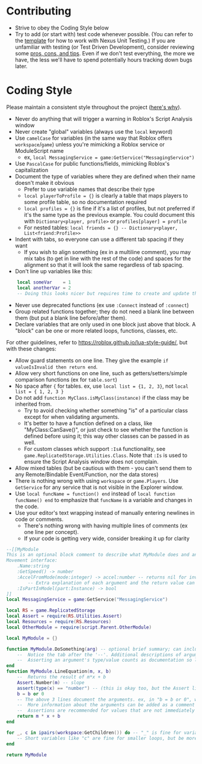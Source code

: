 # Contributing

* Strive to obey the Coding Style below
* Try to add (or start with) test code whenever possible. (You can refer to the [template](https://github.com/Roblox-Public-Library/Roblox-Public-Library/wiki/TemplateNexusUnitTesting) for how to work with Nexus Unit Testing.) If you are unfamiliar with testing (or Test Driven Development), consider reviewing some [pros, cons, and tips](https://devqa.io/pros-cons-test-driven-development/). Even if we don't test everything, the more we have, the less we'll have to spend potentially hours tracking down bugs later.

# Coding Style

Please maintain a consistent style throughout the project ([here's why](https://stackoverflow.com/a/1325617)).

* Never do anything that will trigger a warning in Roblox's Script Analysis window
* Never create "global" variables (always use the `local` keyword)
* Use `camelCase` for variables (in the same way that Roblox offers `workspace`/`game`) unless you're mimicking a Roblox service or ModuleScript name
  * ex, `local MessagingService = game:GetService("MessagingService")`
* Use `PascalCase` for public functions/fields, mimicking Roblox's capitalization
* Document the type of variables where they are defined when their name doesn't make it obvious
  * Prefer to use variable names that describe their type
  * `local playerToProfile = {}` is clearly a table that maps players to some profile table, so no documentation required
  * `local profiles = {}` is fine if it's a list of profiles, but not preferred if it's the same type as the previous example. You could document this with `Dictionary<player, profile>` or `profiles[player] = profile`
  * For nested tables: `local friends = {} -- Dictionary<player, List<friend:Profile>>`
* Indent with tabs, so everyone can use a different tab spacing if they want
  * If you wish to align something (ex in a multiline comment), you may mix tabs (to get in line with the rest of the code) and spaces for the alignment so that it will look the same regardless of tab spacing.
* Don't line up variables like this:
```lua
	local someVar    = 1
	local anotherVar = 2
	-- Doing this looks nicer but requires time to create and update them
```
* Never use deprecated functions (ex use `:Connect` instead of `:connect`)
* Group related functions together; they do not need a blank line between them (but put a blank line before/after them).
* Declare variables that are only used in one block just above that block. A "block" can be one or more related loops, functions, classes, etc.

For other guidelines, refer to <https://roblox.github.io/lua-style-guide/>, but with these changes:
* Allow guard statements on one line. They give the example `if valueIsInvalid then return end`.
* Allow very short functions on one line, such as getters/setters/simple comparison functions (ex for `table.sort`)
* No space after `{` for tables. ex, use `local list = {1, 2, 3}`, not `local list = { 1, 2, 3 }`
* Do not add `function MyClass.isMyClass(instance)` if the class may be inherited from.
  * Try to avoid checking whether something "is" of a particular class except for when validating arguments.
  * It's better to have a function defined on a class, like "MyClass:CanSave()", or just check to see whether the function is defined before using it; this way other classes can be passed in as well.
  * For custom classes which support `:IsA` functionality, see `game.ReplicatedStorage.Utilities.Class`. Note that `:Is` is used to ensure the Script Analysis window does not complain.
* Allow mixed tables (but be cautious with them - you can't send them to any Remote/Bindable Event/Function, nor the data stores)
* There is nothing wrong with using `workspace` or `game.Players`. Use `GetService` for any service that is not visible in the Explorer window.
* Use `local funcName = function() end` instead of `local function funcName() end` to emphasize that `funcName` is a variable and changes in the code.
* Use your editor's text wrapping instead of manually entering newlines in code or comments.
  * There's nothing wrong with having multiple lines of comments (ex one line per concept).
  * If your code is getting very wide, consider breaking it up for clarity

```lua
--[[MyModule
This is an optional block comment to describe what MyModule does and anything you need to know about using it. ex, if it establishes an interface (a list of functions/fields that an object sent into this module must contain), that can be documented here like so:
Movement interface:
	.Name:string
	:GetSpeed() -> number
	:AccelFromMode(mode:integer) -> accel:number -- returns nil for invalid modes
		-- Extra explanation of each argument and the return value can show up here
	:IsPartInModel(part:Instance) -> bool
]]
local MessagingService = game:GetService("MessagingService")

local RS = game.ReplicatedStorage
local Assert = require(RS.Utilities.Assert)
local Resources = require(RS.Resources)
local OtherModule = require(script.Parent.OtherModule)

local MyModule = {}

function MyModule.DoSomething(arg) -- optional brief summary; can include argument/return value descriptions if very brief.
	--	Notice the tab after the '--'. Additional descriptions of arguments/return value(s) here.
	--	Asserting an argument's type/value counts as documentation so long as it is done before non-assertion code (see LineEquation for an example)
end
function MyModule.LineEquation(m, x, b)
	--	Returns the result of m*x + b
	Assert.Number(m) -- slope
	assert(type(x) == "number") -- (this is okay too, but the Assert library gives more information) 
	b = b or 0
	-- The above 3 lines document the arguments. ex, in "b = b or 0", we're making it clear the type & default value.
	--	More information about the arguments can be added as a comment beside each.
	--	Assertions are recommended for values that are not immediately used to catch `nil` being passed in. Thus, the assertions in this function are not needed, since the return statement will error if anything is wrong. (In this particular case, allowing 'm' and 'b' to be Vector3s is also handy.)
	return m * x + b
end

for _, c in ipairs(workspace:GetChildren()) do -- "_" is fine for variables you don't use
	-- Short variables like "c" are fine for smaller loops, but be more descriptive for more complex code
end

return MyModule
```
